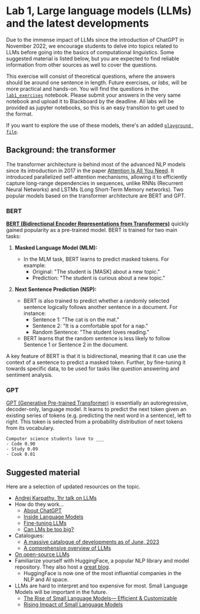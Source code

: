 # Lab 1, Large language models (LLMs) and the latest developments
Due to the immense impact of LLMs since the introduction of ChatGPT in November 2022, we encourage students to delve into topics related to LLMs before going into the basics of computational linguistics. Some suggested material is listed below, but you are expected to find reliable information from other sources as well to cover the questions.

This exercise will consist of theoretical questions, where the answers should be around one sentence in length. Future exercises, or *labs*, will be more practical and hands-on. You will find the questions in the [`lab1_exercises`](lab1_exercises.ipynb) notebook. Please submit your answers in the very same notebook and upload it to Blackboard by the deadline. All labs will be provided as jupyter notebooks, so this is an easy transition to get used to the format.

If you want to explore the use of these models, there's an added [`playground file`](lab1_playground.ipynb).

## Background: the transformer
The transformer architecture is behind most of the advanced NLP models since its introduction in 2017 in the paper [Attention Is All You Need](https://proceedings.neurips.cc/paper_files/paper/2017/file/3f5ee243547dee91fbd053c1c4a845aa-Paper.pdf). It introduced parallelized self-attention mechanisms, allowing it to efficiently capture long-range dependencies in sequences, unlike RNNs (Recurrent Neural Networks) and LSTMs (Long Short-Term Memory networks). Two popular models based on the transformer architecture are BERT and GPT.

### BERT 
[**BERT (Bidirectional Encoder Representations from Transformers)**](https://aclanthology.org/N19-1423.pdf) quickly gained popularity as a pre-trained model. BERT is trained for two main tasks: 

1. **Masked Language Model (MLM):** 
   - In the MLM task, BERT learns to predict masked tokens. For example: 
     - Original: "The student is [MASK] about a new topic." 
     - Prediction: "The student is curious about a new topic." 

2. **Next Sentence Prediction (NSP):** 
   - BERT is also trained to predict whether a randomly selected sentence logically follows another sentence in a document. For instance: 
     - Sentence 1: "The cat is on the mat." 
     - Sentence 2: "It is a comfortable spot for a nap." 
     - Random Sentence: "The student loves reading." 
   - BERT learns that the random sentence is less likely to follow Sentence 1 or Sentence 2 in the document. 

A key feature of BERT is that it is bidirectional, meaning that it can use the context of a sentence to predict a masked token. Further, by fine-tuning it towards specific data, to be used for tasks like question answering and sentiment analysis.

### GPT 
[GPT (Generative Pre-trained Transformer)](https://cdn.openai.com/research-covers/language-unsupervised/language_understanding_paper.pdf) is essentially an autoregressive, decoder-only, language model. It learns to predict the next token given an existing series of tokens (e.g. predicting the next word in a sentence), left to right. This token is selected from a probability distribution of next tokens from its vocabulary. 

```
Computer science students love to ___ 
- Code 0.90 
- Study 0.09 
- Cook 0.01 
```

## Suggested material
Here are a selection of updated resources on the topic.
- [Andrej Karpathy, 1hr talk on LLMs](https://www.youtube.com/watch?v=zjkBMFhNj_g)
- How do they work...
  - [About ChatGPT](https://www.assemblyai.com/blog/how-chatgpt-actually-works/)
  - [Inside Language Models](https://lifearchitect.ai/models/)
  - [Fine-tuning LLMs](https://www.analyticsvidhya.com/blog/2023/08/fine-tuning-large-language-models/)
  - [Can LMs be too big?](https://dl.acm.org/doi/pdf/10.1145/3442188.3445922)
- Catalogues:
  - [A massive catalogue of developments as of June, 2023](https://amatriain.net/blog/transformer-models-an-introduction-and-catalog-2d1e9039f376/)
  - [A comprehensive overview of LLMs](https://github.com/humza909/LLM_Survey)
- [On open-source LLMs](https://amatriain.net/blog/opensourcellms2)
- Familiarize yourself with HuggingFace, a popular NLP library and model repository. They also host a [great blog](https://huggingface.co/blog).
  - HuggingFace is now one of the most influential companies in the NLP and AI space.
- LLMs are hard to interpret and too expensive for most. Small Language Models will be important in the future.
  - [The Rise of Small Language Models— Efficient & Customizable](https://medium.com/@bijit211987/the-rise-of-small-language-models-efficient-customizable-cb48ddee2aad)
  - [Rising Impact of Small Language Models](https://www.unite.ai/rising-impact-of-small-language-models/)